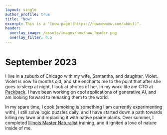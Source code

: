 ```yaml
---
layout: single
author_profile: true
title: "Now"
excerpt: This is a "[now page](https://nownownow.com/about)".
header:
  overlay_image: /assets/images/now/now_header.png
  overlay_filter: 0.5
---
```


# September 2023

I live in a suburb of Chicago with my wife, Samantha, and daughter, Violet. Violet is now 16 months old, and she enchants me to the point that after she goes to sleep at night, I look at photos of her.  In my work-life am CTO at [Packback](https://packback.co).  I have been working on cool applications of generative AI, and am looking forward to releasing them to the world.

In my spare time, I cook (smoking is something I am currently experimenting with), I still solve logic puzzles daily, and I have started down a path towards killing my lawn and replacing it with native prairie plants.  Over summer, I completed [Illinois Master Naturalist](https://extension.illinois.edu/mn) training, and it ignited a love of nature inside of me.
